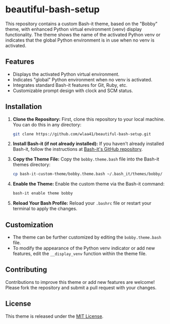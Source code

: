 # beautiful-bash-setup


This repository contains a custom Bash-it theme, based on the "Bobby" theme, with enhanced Python virtual environment (venv) display functionality. The theme shows the name of the activated Python venv or indicates that the global Python environment is in use when no venv is activated.

## Features

- Displays the activated Python virtual environment.
- Indicates "global" Python environment when no venv is activated.
- Integrates standard Bash-it features for Git, Ruby, etc.
- Customizable prompt design with clock and SCM status.

## Installation

1. **Clone the Repository:**
   First, clone this repository to your local machine. You can do this in any directory:

   ```bash
   git clone https://github.com/wlaa41/beautiful-bash-setup.git
   ```

2. **Install Bash-it (if not already installed):**
   If you haven't already installed Bash-it, follow the instructions at [Bash-it's GitHub repository](https://github.com/Bash-it/bash-it).

3. **Copy the Theme File:**
   Copy the `bobby.theme.bash` file into the Bash-it themes directory:

   ```bash
   cp bash-it-custom-theme/bobby.theme.bash ~/.bash_it/themes/bobby/
   ```

4. **Enable the Theme:**
   Enable the custom theme via the Bash-it command:

   ```bash
   bash-it enable theme bobby
   ```

5. **Reload Your Bash Profile:**
   Reload your `.bashrc` file or restart your terminal to apply the changes.

## Customization

- The theme can be further customized by editing the `bobby.theme.bash` file.
- To modify the appearance of the Python venv indicator or add new features, edit the `__display_venv` function within the theme file.

## Contributing

Contributions to improve this theme or add new features are welcome! Please fork the repository and submit a pull request with your changes.

## License

This theme is released under the [MIT License](LICENSE).

